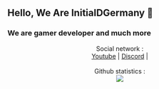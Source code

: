 ## Hello, We Are InitialDGermany 👋

### We are gamer developer and much more 

<p align="center">
  Social network :<br>
  <a href="SOON">Youtube</a> |
  <a href="SOON">Discord</a> |
  <br>
  
  <br>
  Github statistics :<br>
  <img src="https://github-readme-streak-stats.herokuapp.com?user=InitialDGermany&theme=dark&hide_border=true">

